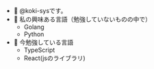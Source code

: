 - 👋 @koki-sysです。
- 👀 私の興味ある言語（勉強していないものの中で）
  - Golang
  - Python
- 🌱 今勉強している言語
  - TypeScript
  - React(jsのライブラリ)


<!---
koki-sys/koki-sys is a ✨ special ✨ repository because its `README.md` (this file) appears on your GitHub profile.
You can click the Preview link to take a look at your changes.
--->

